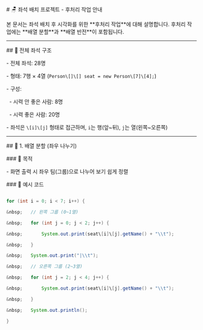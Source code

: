\# 🪑 좌석 배치 프로젝트 - 후처리 작업 안내



본 문서는 좌석 배치 후 시각화를 위한 \*\*후처리 작업\*\*에 대해 설명합니다. 후처리 작업에는 \*\*배열 분할\*\*과 \*\*배열 반전\*\*이 포함됩니다.



---



\## 📌 전체 좌석 구조



\- 전체 좌석: 28명

\- 형태: 7행 × 4열 (`Person\[]\[] seat = new Person\[7]\[4];`)

\- 구성:

&nbsp; - 시력 안 좋은 사람: 8명

&nbsp; - 시력 좋은 사람: 20명

\- 좌석은 `\[i]\[j]` 형태로 접근하며, `i`는 행(앞~뒤), `j`는 열(왼쪽~오른쪽)



---



\## 🧩 1. 배열 분할 (좌우 나누기)



\### 🎯 목적

\- 화면 출력 시 좌우 팀(그룹)으로 나누어 보기 쉽게 정렬



\### 🧪 예시 코드

```java

for (int i = 0; i < 7; i++) {

&nbsp;   // 왼쪽 그룹 (0~1열)

&nbsp;   for (int j = 0; j < 2; j++) {

&nbsp;       System.out.print(seat\[i]\[j].getName() + "\\t");

&nbsp;   }

&nbsp;   System.out.print("|\\t");

&nbsp;   // 오른쪽 그룹 (2~3열)

&nbsp;   for (int j = 2; j < 4; j++) {

&nbsp;       System.out.print(seat\[i]\[j].getName() + "\\t");

&nbsp;   }

&nbsp;   System.out.println();

}



